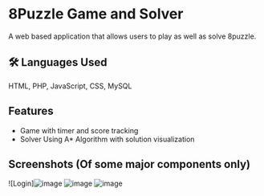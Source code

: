 
# 8Puzzle Game and Solver

A web based application that allows users to play as well as solve 8puzzle. 



## 🛠 Languages Used
HTML, PHP, JavaScript, CSS, MySQL


## Features

- Game with timer and score tracking
- Solver Using A* Algorithm with solution visualization


## Screenshots (Of some major components only)

![Login]![image](https://github.com/user-attachments/assets/7a6bab02-ba6b-4c7d-8e59-4ccadff74933)
![image](https://github.com/user-attachments/assets/07d18117-031f-48d2-af4b-bc6bcba010ab)
![image](https://github.com/user-attachments/assets/3ca628f6-a5e2-4663-abc9-40523a170b9f)
